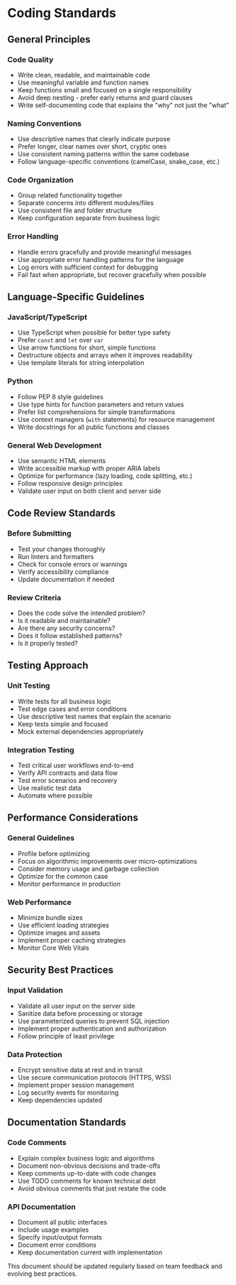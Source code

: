 # Coding Standards

## General Principles

### Code Quality

- Write clean, readable, and maintainable code
- Use meaningful variable and function names
- Keep functions small and focused on a single responsibility
- Avoid deep nesting - prefer early returns and guard clauses
- Write self-documenting code that explains the "why" not just the "what"

### Naming Conventions

- Use descriptive names that clearly indicate purpose
- Prefer longer, clear names over short, cryptic ones
- Use consistent naming patterns within the same codebase
- Follow language-specific conventions (camelCase, snake_case, etc.)

### Code Organization

- Group related functionality together
- Separate concerns into different modules/files
- Use consistent file and folder structure
- Keep configuration separate from business logic

### Error Handling

- Handle errors gracefully and provide meaningful messages
- Use appropriate error handling patterns for the language
- Log errors with sufficient context for debugging
- Fail fast when appropriate, but recover gracefully when possible

## Language-Specific Guidelines

### JavaScript/TypeScript

- Use TypeScript when possible for better type safety
- Prefer `const` and `let` over `var`
- Use arrow functions for short, simple functions
- Destructure objects and arrays when it improves readability
- Use template literals for string interpolation

### Python

- Follow PEP 8 style guidelines
- Use type hints for function parameters and return values
- Prefer list comprehensions for simple transformations
- Use context managers (`with` statements) for resource management
- Write docstrings for all public functions and classes

### General Web Development

- Use semantic HTML elements
- Write accessible markup with proper ARIA labels
- Optimize for performance (lazy loading, code splitting, etc.)
- Follow responsive design principles
- Validate user input on both client and server side

## Code Review Standards

### Before Submitting

- Test your changes thoroughly
- Run linters and formatters
- Check for console errors or warnings
- Verify accessibility compliance
- Update documentation if needed

### Review Criteria

- Does the code solve the intended problem?
- Is it readable and maintainable?
- Are there any security concerns?
- Does it follow established patterns?
- Is it properly tested?

## Testing Approach

### Unit Testing

- Write tests for all business logic
- Test edge cases and error conditions
- Use descriptive test names that explain the scenario
- Keep tests simple and focused
- Mock external dependencies appropriately

### Integration Testing

- Test critical user workflows end-to-end
- Verify API contracts and data flow
- Test error scenarios and recovery
- Use realistic test data
- Automate where possible

## Performance Considerations

### General Guidelines

- Profile before optimizing
- Focus on algorithmic improvements over micro-optimizations
- Consider memory usage and garbage collection
- Optimize for the common case
- Monitor performance in production

### Web Performance

- Minimize bundle sizes
- Use efficient loading strategies
- Optimize images and assets
- Implement proper caching strategies
- Monitor Core Web Vitals

## Security Best Practices

### Input Validation

- Validate all user input on the server side
- Sanitize data before processing or storage
- Use parameterized queries to prevent SQL injection
- Implement proper authentication and authorization
- Follow principle of least privilege

### Data Protection

- Encrypt sensitive data at rest and in transit
- Use secure communication protocols (HTTPS, WSS)
- Implement proper session management
- Log security events for monitoring
- Keep dependencies updated

## Documentation Standards

### Code Comments

- Explain complex business logic and algorithms
- Document non-obvious decisions and trade-offs
- Keep comments up-to-date with code changes
- Use TODO comments for known technical debt
- Avoid obvious comments that just restate the code

### API Documentation

- Document all public interfaces
- Include usage examples
- Specify input/output formats
- Document error conditions
- Keep documentation current with implementation

This document should be updated regularly based on team feedback and evolving best practices.
